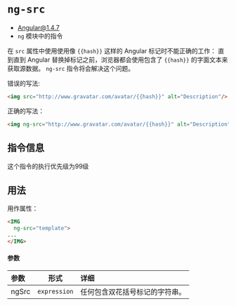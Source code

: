 # `ng-src`
- Angular@1.4.7
- `ng` 模块中的指令

在 `src` 属性中使用使用像 `{{hash}}` 这样的 Angular 标记时不能正确的工作：
直到直到 Angular 替换掉标记之前，浏览器都会使用包含了 `{{hash}}` 的字面文本来获取源数据。
`ng-src` 指令将会解决这个问题。

错误的写法:

``` html
<img src="http://www.gravatar.com/avatar/{{hash}}" alt="Description"/>
```

正确的写法：

``` html
<img ng-src="http://www.gravatar.com/avatar/{{hash}}" alt="Description" />
```


## 指令信息

这个指令的执行优先级为99级

## 用法

用作属性：

``` html
<IMG
  ng-src="template">
...
</IMG>
```


#### 参数

| 参数 | 形式 | 详细 |
|:----|:---:|:----|
|ngSrc|`expression`| 任何包含双花括号标记的字符串。|
